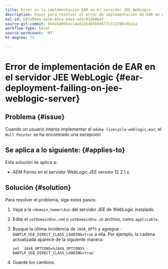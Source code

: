 ```yaml
---
title: Error en la implementación EAR en el servidor JEE WebLogic
description: Pasos para resolver el error de implementación de EAR en el servidor JEE WebLogic
exl-id: b87a9eee-ee56-4dca-b4a3-a42c91db0b4f
source-git-commit: 8b4cb4065ec14e813b49fb0d577c372790c9b21a
workflow-type: tm+mt
source-wordcount: '97'
ht-degree: 7%

---
```


# Error de implementación de EAR en el servidor JEE WebLogic {#ear-deployment-failing-on-jee-weblogic-server}

## Problema {#issue}

Cuando un usuario intenta implementar el `adobe-livecycle-weblogic.ear`, el `Null Pointer` se ha encontrado una excepción

## Se aplica a lo siguiente: {#applies-to}

Esta solución se aplica a:

* AEM Forms en el servidor WebLogic JEE versión 12.2.1.x.

## Solución {#solution}

Para resolver el problema, siga estos pasos:

1. Vaya a la `<domain_home>\bin` del servidor JEE de WebLogic instalado.

1. Edite el `setDomainEnv.cmd` o `setDomainEnv.sh` archivo, como `applicable`.

1. Busque la última incidencia de `JAVA_OPTS` y agregue `-DANTLR_USE_DIRECT_CLASS_LOADING=true` a ella. Por ejemplo, la cadena actualizada aparece de la siguiente manera:

       set `JAVA_OPTIONS=%JAVA_OPTIONS% -DANTLR_USE_DIRECT_CLASS_LOADING=true`
   
1. Guarde los cambios.
